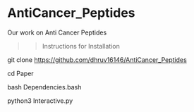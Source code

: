 # AntiCancer_Peptides
Our work on Anti Cancer Peptides

>>Instructions for Installation 

git clone https://github.com/dhruv16146/AntiCancer_Peptides 

cd Paper 

bash Dependencies.bash

python3 Interactive.py


